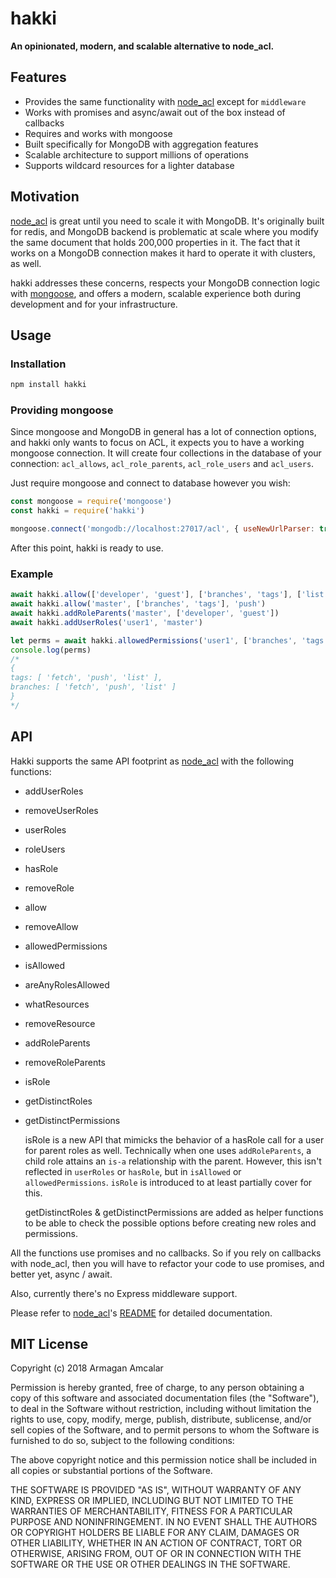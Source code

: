 # hakki
**An opinionated, modern, and scalable alternative to node_acl.**

## Features
* Provides the same functionality with [node_acl](https://github.com/OptimalBits/node_acl) except for `middleware`
* Works with promises and async/await out of the box instead of callbacks
* Requires and works with mongoose
* Built specifically for MongoDB with aggregation features
* Scalable architecture to support millions of operations
* Supports wildcard resources for a lighter database

## Motivation
[node_acl](https://github.com/OptimalBits/node_acl) is great until you need to scale it with MongoDB. It's originally built for redis, and MongoDB backend is problematic at scale where you modify the same document that holds 200,000 properties in it. The fact that it works on a MongoDB connection makes it hard to operate it with clusters, as well.

hakki addresses these concerns, respects your MongoDB connection logic with [mongoose](http://mongoosejs.com), and offers a modern, scalable experience both during development and for your infrastructure.

## Usage
### Installation
```bash
npm install hakki
```
### Providing mongoose
Since mongoose and MongoDB in general has a lot of connection options, and hakki only wants to focus on ACL, it expects you to have a working mongoose connection. It will create four collections in the database of your connection: `acl_allows`, `acl_role_parents`, `acl_role_users` and `acl_users`.

Just require mongoose and connect to database however you wish:

```js
const mongoose = require('mongoose')
const hakki = require('hakki')

mongoose.connect('mongodb://localhost:27017/acl', { useNewUrlParser: true })
```

After this point, hakki is ready to use.

### Example
```js
await hakki.allow(['developer', 'guest'], ['branches', 'tags'], ['list', 'fetch'])
await hakki.allow('master', ['branches', 'tags'], 'push')
await hakki.addRoleParents('master', ['developer', 'guest'])
await hakki.addUserRoles('user1', 'master')

let perms = await hakki.allowedPermissions('user1', ['branches', 'tags'])
console.log(perms)
/*
{
tags: [ 'fetch', 'push', 'list' ],
branches: [ 'fetch', 'push', 'list' ]
}
*/
```

## API
Hakki supports the same API footprint as [node_acl](https://github.com/OptimalBits/node_acl) with the following functions:

* addUserRoles
* removeUserRoles
* userRoles
* roleUsers
* hasRole
* removeRole
* allow
* removeAllow
* allowedPermissions
* isAllowed
* areAnyRolesAllowed
* whatResources
* removeResource
* addRoleParents
* removeRoleParents
* isRole
* getDistinctRoles
* getDistinctPermissions

  isRole is a new API that mimicks the behavior of a hasRole call for a user for parent roles as well. Technically when one uses `addRoleParents`, a child role attains an `is-a` relationship with the parent. However, this isn't reflected in `userRoles` or `hasRole`, but in `isAllowed` or `allowedPermissions`. `isRole` is introduced to at least partially cover for this.

  getDistinctRoles & getDistinctPermissions are added as helper functions to be able to check the possible options before creating new roles and permissions.

All the functions use promises and no callbacks. So if you rely on callbacks with node_acl, then you will have to refactor your code to use promises, and better yet, async / await.

Also, currently there's no Express middleware support.

Please refer to [node_acl](https://github.com/OptimalBits/node_acl)'s [README](https://github.com/OptimalBits/node_acl/blob/master/README.md#documentation) for detailed documentation.

## MIT License

Copyright (c) 2018 Armagan Amcalar

Permission is hereby granted, free of charge, to any person obtaining a copy
of this software and associated documentation files (the "Software"), to deal
in the Software without restriction, including without limitation the rights
to use, copy, modify, merge, publish, distribute, sublicense, and/or sell
copies of the Software, and to permit persons to whom the Software is
furnished to do so, subject to the following conditions:

The above copyright notice and this permission notice shall be included in all
copies or substantial portions of the Software.

THE SOFTWARE IS PROVIDED "AS IS", WITHOUT WARRANTY OF ANY KIND, EXPRESS OR
IMPLIED, INCLUDING BUT NOT LIMITED TO THE WARRANTIES OF MERCHANTABILITY,
FITNESS FOR A PARTICULAR PURPOSE AND NONINFRINGEMENT. IN NO EVENT SHALL THE
AUTHORS OR COPYRIGHT HOLDERS BE LIABLE FOR ANY CLAIM, DAMAGES OR OTHER
LIABILITY, WHETHER IN AN ACTION OF CONTRACT, TORT OR OTHERWISE, ARISING FROM,
OUT OF OR IN CONNECTION WITH THE SOFTWARE OR THE USE OR OTHER DEALINGS IN THE
SOFTWARE.
